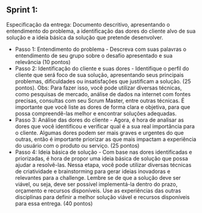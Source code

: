## Sprint 1:
Especificação da entrega: Documento descritivo, apresentando o entendimento do problema, a identificação das dores do cliente alvo de sua solução e a ideia básica da solução que pretende desenvolver.
- Passo 1: Entendimento do problema - Descreva com suas palavras o entendimento de seu grupo sobre o desafio apresentado e sua relevância (10 pontos)
- Passo 2: Identificação do cliente e suas dores  - Identifique o perfil do cliente que será foco de sua solução, apresentando seus principais problemas, dificuldades ou insatisfações que justificam a solução. (25 pontos). Obs: Para fazer isso, você pode utilizar diversas técnicas, como pesquisas de mercado, análise de dados na internet com fontes precisas, consultas com seu Scrum Master, entre outras técnicas. É importante que você liste as dores de forma clara e objetiva, para que possa compreendê-las melhor e encontrar soluções adequadas. 
- Passo 3: Análise das dores do cliente - Agora, é hora de analisar as dores que você identificou e verificar qual é a sua real importância para o cliente. Algumas dores podem ser mais graves e urgentes do que outras, então é importante priorizar as que mais impactam a experiência do usuário com o produto ou serviço. (25 pontos)
- Passo 4: Ideia básica de solução - Com base nas dores identificadas e priorizadas, é hora de propor uma ideia básica de solução que possa ajudar a resolvê-las. Nessa etapa, você pode utilizar diversas técnicas de criatividade e brainstorming para gerar ideias inovadoras e relevantes para a challenge. Lembre se de que a solução deve ser viável, ou seja, deve ser possível implementá-la dentro do prazo, orçamento e recursos disponíveis. Use as experiências das outras disciplinas para definir a melhor solução viável e recursos disponíveis para essa entrega. (40 pontos)